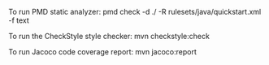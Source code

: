 To run PMD static analyzer:
pmd check -d ./ -R rulesets/java/quickstart.xml -f text

To run the CheckStyle style checker:
mvn checkstyle:check

To run Jacoco code coverage report:
mvn jacoco:report
